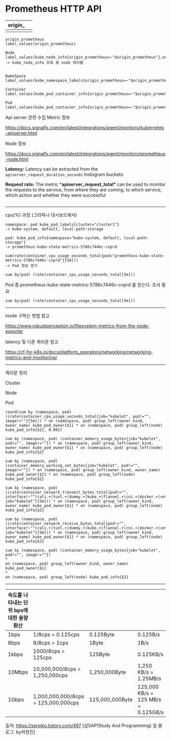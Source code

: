 # Prometheus HTTP API

| origin_ |      |
| ------- | ---- |
|         |      |

```
origin_prometheus	
label_values(origin_prometheus)

Node	label_values(kube_node_info{origin_prometheus=~"$origin_prometheus"},node)
-> kube_node_info 조회 중 node 레이블 


NameSpace	label_values(kube_namespace_labels{origin_prometheus=~"$origin_prometheus"},namespace)

Container
label_values(kube_pod_container_info{origin_prometheus=~"$origin_prometheus",namespace=~"$NameSpace"},container)

Pod
label_values(kube_pod_container_info{origin_prometheus=~"$origin_prometheus",namespace=~"$NameSpace",container=~"$Container"},pod)
```



Api server 관련 수집  Metric 정보

https://docs.signalfx.com/en/latest/integrations/agent/monitors/kubernetes-apiserver.html

Node 정보

https://docs.signalfx.com/en/latest/integrations/agent/monitors/prometheus-node.html



**Latency:** Latency can be extracted from the `apiserver_request_duration_seconds` histogram buckets:

**Request rate:** The metric ***apiserver_request_total\*** can be used to monitor the requests to the service, from where they are coming, to which service, which action and whether they were successful

```

```



---

cpu(%) 과정 (그라파나 대시보드에서)

```
namespace: pod kube_pod_labels{cluster="cluster1"}
-> kube-system, default, local-path-storage
```

```
pod: kube_pod_info{namespace="kube-system, default, local-path-storage"}
-> prometheus-kube-state-metrics-5786c7446c-cnprd
```

```
sum(rate(container_cpu_usage_seconds_total{pod="prometheus-kube-state-metrics-5786c7446c-cnprd"}[5m]))
-> Pod 정보 얻기 
```

```
sum by(pod) (rate(container_cpu_usage_seconds_total[5m]))
```



Pod 중 prometheus-kube-state-metrics-5786c7446c-cnprd 를 얻는다. 조사 필요

```
sum by(pod) (rate(container_cpu_usage_seconds_total[5m]))
```



---

inode 구하는 방법 참고 

https://www.robustperception.io/filesystem-metrics-from-the-node-exporter



latency 및 다른 쿼리문 참고

https://cf-for-k8s.io/docs/platform_operators/networking/networking-metrics-and-monitoring/



---

쿼리문 정리



Cluster



Node



Pod

```
round(sum by (namespace, pod) (irate(container_cpu_usage_seconds_total{job="kubelet", pod!="", image!=""}[5m])) * on (namespace, pod) group_left(owner_kind, owner_name) kube_pod_owner{$1} * on (namespace, pod) group_left(node) kube_pod_info{$2}, 0.001)
```

```
sum by (namespace, pod) (container_memory_usage_bytes{job="kubelet", pod!="", image!=""}) * on (namespace, pod) group_left(owner_kind, owner_name) kube_pod_owner{$1} * on (namespace, pod) group_left(node) kube_pod_info{$2}
```

```
sum by (namespace, pod) (container_memory_working_set_bytes{job="kubelet", pod!="", image!=""}) * on (namespace, pod) group_left(owner_kind, owner_name) kube_pod_owner{$1} * on (namespace, pod) group_left(node) kube_pod_info{$2}
```

```
sum by (namespace, pod) (irate(container_network_transmit_bytes_total{pod!="", interface!~"^(cali.+|tunl.+|dummy.+|kube.+|flannel.+|cni.+|docker.+|veth.+|lo.*)", job="kubelet"}[5m])) * on (namespace, pod) group_left(owner_kind, owner_name) kube_pod_owner{$1} * on (namespace, pod) group_left(node) kube_pod_info{$2}
```

```
sum by (namespace, pod) (irate(container_network_receive_bytes_total{pod!="", interface!~"^(cali.+|tunl.+|dummy.+|kube.+|flannel.+|cni.+|docker.+|veth.+|lo.*)", job="kubelet"}[5m])) * on (namespace, pod) group_left(owner_kind, owner_name) kube_pod_owner{$1} * on (namespace, pod) group_left(node) kube_pod_info{$2}
```



```
sum by (namespace, pod) (container_memory_usage_bytes{job="kubelet", pod!="", image!=""})
*
on (namespace, pod) group_left(owner_kind, owner_name) kube_pod_owner{$1}
*
on (namespace, pod) group_left(node) kube_pod_info{$2}
```



---



| 속도를 나타내는 단위 bps에 대한 용량 환산 |                                     |                 |                                     |
| ----------------------------------------- | ----------------------------------- | --------------- | ----------------------------------- |
| 1bps                                      | 1/8cps = 0.125cps                   | 0.125Byte       | 0.125B/s                            |
| 8bps                                      | 8/8cps = 1cps                       | 1Byte           | 1B/s                                |
| 1kbps                                     | 1000/8cps = 125cps                  | 125Byte         | 0.125KB/s                           |
| 10Mbps                                    | 10,000,000/8cps = 1,250,000cps      | 1,250,000Byte   | 1,250 KB/s = 1.25MB/s               |
| 1Gbps                                     | 1,000,000,000/8cps = 125,000,000cps | 125,000,000Byte | 125,000 KB/s = 125 MB/s = 0.125GB/s |



출처: https://serpiko.tistory.com/497 [삽SAP(Study And Programming) 질 블로그. by허정진]